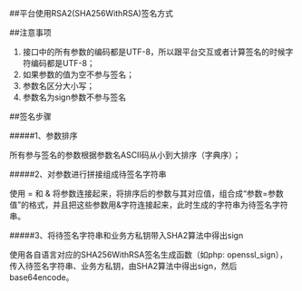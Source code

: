 ##平台使用RSA2(SHA256WithRSA)签名方式

##注意事项

1. 接口中的所有参数的编码都是UTF-8，所以跟平台交互或者计算签名的时候字符编码都是UTF-8；
2. 如果参数的值为空不参与签名；
3. 参数名区分大小写；
4. 参数名为sign参数不参与签名

##签名步骤

#####1、参数排序

所有参与签名的参数根据参数名ASCII码从小到大排序（字典序）；

#####2、对参数进行拼接组成待签名字符串

使用 = 和 & 将参数连接起来，将排序后的参数与其对应值，组合成“参数=参数值”的格式，并且把这些参数用&字符连接起来，此时生成的字符串为待签名字符串。

#####3、将待签名字符串和业务方私钥带入SHA2算法中得出sign

使用各自语言对应的SHA256WithRSA签名生成函数（如php: openssl_sign），传入待签名字符串、业务方私钥，由SHA2算法中得出sign，然后base64encode。


